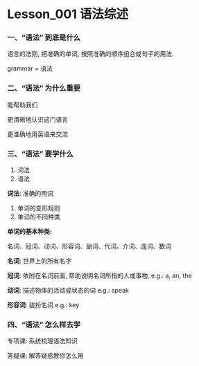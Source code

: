 # Lesson\_001 语法综述

### **一、“语法” 到底是什么**

语言的法则, 把准确的单词, 按照准确的顺序组合成句子的用法.

grammar = 语法

### **二、“语法” 为什么重要**

能帮助我们

更清晰地认识这门语言

更准确地用英语来交流

### **三、“语法” 要学什么**

1. 词法
2. 语法

**词法**: 准确的用词

1. 单词的变形规则
2. 单词的不同种类

**单词的基本种类:**

名词、冠词、动词、形容词、副词、代词、介词、连词、数词

**名词**: 世界上的所有名字

**冠词**: 依附在名词前面, 帮助说明名词所指的人或事物, e.g.: a, an, the

**动词**: 描述物体的活动或状态的词 e.g.: speak

**形容词**: 装扮名词 e.g.: key

### 四、“语法” 怎么样去学

专项课: 系统梳理语法知识

答疑课: 解答疑惑教你怎么用


